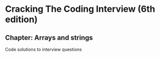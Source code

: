 # Cracking The Coding Interview (6th edition)

## Chapter: Arrays and strings

Code solutions to interview questions